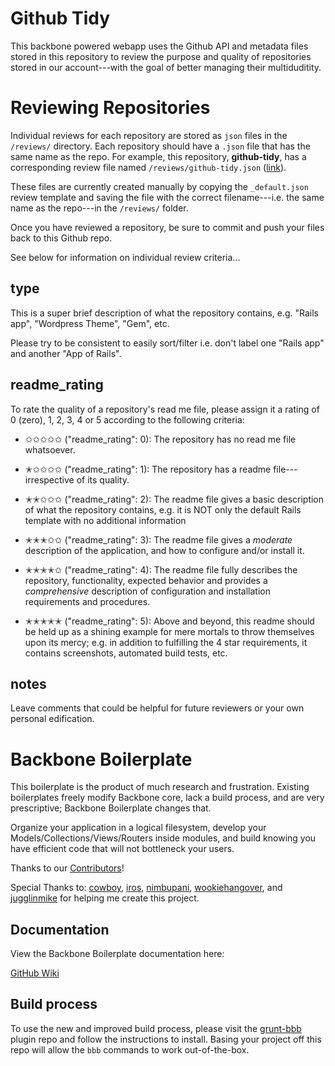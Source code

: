 Github Tidy
============

This backbone powered webapp uses the Github API and metadata files stored in this repository to review the purpose and quality of repositories stored in our account---with the goal of better managing their multiduditity.

Reviewing Repositories
======================

Individual reviews for each repository are stored as `json` files in the `/reviews/` directory. Each repository should have a `.json` file that has the same name as the repo. For example, this repository, **github-tidy**, has a corresponding review file named `/reviews/github-tidy.json` ([link](https://github.com/codeforamerica/github-tidy/blob/gh-pages/reviews/github-tidy.json)).

These files are currently created manually by copying the `_default.json` review template and saving the file with the correct filename---i.e. the same name as the repo---in the `/reviews/` folder.

Once you have reviewed a repository, be sure to commit and push your files back to this Github repo.

See below for information on individual review criteria...

type
-------------

This is a super brief description of what the repository contains, e.g. "Rails app", "Wordpress Theme", "Gem", etc.  

Please try to be consistent to easily sort/filter i.e. don't label one "Rails app" and another "App of Rails".


readme_rating
-------------

To rate the quality of a repository's read me file, please assign it a rating of 0 (zero), 1, 2, 3, 4 or 5 according to the following criteria:

- &#10025;&#10025;&#10025;&#10025;&#10025; ("readme_rating": 0): The repository has no read me file whatsoever.

- &#10029;&#10025;&#10025;&#10025;&#10025; ("readme_rating": 1): The repository has a readme file---irrespective of its quality.

- &#10029;&#10029;&#10025;&#10025;&#10025; ("readme_rating": 2): The readme file gives a basic description of what the repository contains, e.g. it is NOT only the default Rails template with no additional information

- &#10029;&#10029;&#10029;&#10025;&#10025; ("readme_rating": 3): The readme file gives a _moderate_ description of the application, and how to configure and/or install it.

- &#10029;&#10029;&#10029;&#10029;&#10025; ("readme_rating": 4): The readme file fully describes the repository, functionality, expected behavior and provides a _comprehensive_ description of configuration and installation requirements and procedures.

- &#10029;&#10029;&#10029;&#10029;&#10029; ("readme_rating": 5): Above and beyond, this readme should be held up as a shining example for mere mortals to throw themselves upon its mercy; e.g. in addition to fulfilling the 4 star requirements, it contains screenshots, automated build tests, etc.

notes
-----

Leave comments that could be helpful for future reviewers or your own personal edification.

Backbone Boilerplate
====================

This boilerplate is the product of much research and frustration.  Existing
boilerplates freely modify Backbone core, lack a build process, and are very
prescriptive; Backbone Boilerplate changes that.

Organize your application in a logical filesystem, develop your
Models/Collections/Views/Routers inside modules, and build knowing you have
efficient code that will not bottleneck your users.

Thanks to our
[Contributors](https://github.com/tbranyen/backbone-boilerplate/contributors)!

Special Thanks to: [cowboy](http://github.com/cowboy),
[iros](http://github.com/iros), [nimbupani](http://github.com/nimbupani),
[wookiehangover](http://github.com/wookiehangover), and
[jugglinmike](http://github.com/jugglinmike) for helping me create this project.

## Documentation ##

View the Backbone Boilerplate documentation here:

[GitHub Wiki](https://github.com/tbranyen/backbone-boilerplate/wiki)

## Build process ##

To use the new and improved build process, please visit the 
[grunt-bbb](https://github.com/backbone-boilerplate/grunt-bbb)
plugin repo and follow the instructions to install.  Basing your project off
this repo will allow the `bbb` commands to work out-of-the-box.
